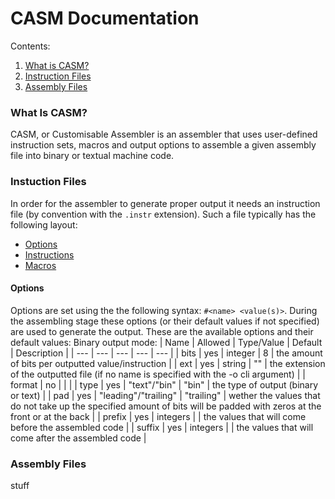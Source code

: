 # CASM Documentation

Contents:</b>
1. [What is CASM?](#what-is-casm)
2. [Instruction Files](#instuction-files)
3. [Assembly Files](#assembly-files)

### What Is CASM?
CASM, or Customisable Assembler is an assembler that uses user-defined instruction sets, macros and output options to assemble a given assembly file into binary or textual machine code.
</b>


### Instuction Files
In order for the assembler to generate proper output it needs an instruction file (by convention with the `.instr` extension). Such a file typically has the following layout:
- [Options](#options)
- [Instructions](#instructions)
- [Macros](#macros)
</b>

#### Options
Options are set using the the following syntax: `#<name> <value(s)>`. During the assembling stage these options (or their default values if not specified) are used to generate the output.
</b>
These are the available options and their default values:
</b>
Binary output mode:
| Name | Allowed | Type/Value | Default | Description |
| --- | --- | --- | --- | --- |
| bits | yes | integer | 8 | the amount of bits per outputted value/instruction |
| ext | yes | string | "" | the extension of the outputted file (if no name is specified with the -o cli argument) |
| format | no | | |
| type | yes | "text"/"bin" | "bin" | the type of output (binary or text) |
| pad | yes | "leading"/"trailing" | "trailing" | wether the values that do not take up the specified amount of bits will be padded with zeros at the front or at the back |
| prefix | yes | integers | | the values that will come before the assembled code |
| suffix | yes | integers | | the values that will come after the assembled code |

### Assembly Files
stuff